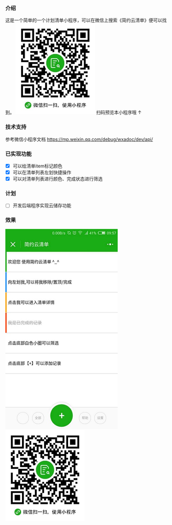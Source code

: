 ### 介绍
这是一个简单的一个计划清单小程序，可以在微信上搜索《简约云清单》便可以找到。
![预览小程序二维码](doc/img/qr.jpg)
扫码预览本小程序哦 ↑

### 技术支持
参考微信小程序文档 https://mp.weixin.qq.com/debug/wxadoc/dev/api/

### 已实现功能
- [x] 可以给清单item标记颜色
- [x] 可以在清单列表左划快捷操作
- [x] 可以对清单列表进行颜色、完成状态进行筛选

### 计划
- [ ] 开发后端程序实现云储存功能

### 效果
![预览小程序二维码](doc/img/pic1.jpg)
![预览小程序二维码](doc/img/qr.jpg)